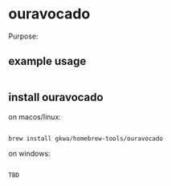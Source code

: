 # ouravocado

Purpose:


## example usage

```bash


```

## install ouravocado


on macos/linux:
```bash

brew install gkwa/homebrew-tools/ouravocado

```


on windows:

```powershell

TBD

```

